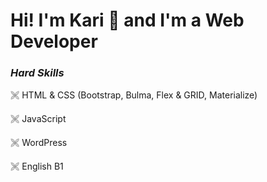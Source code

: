 
# Hi! I'm Kari 🌺 and I'm a Web Developer 
### _Hard Skills_
 🙨 HTML & CSS (Bootstrap, Bulma, Flex & GRID, Materialize)

 🙨 JavaScript 

 🙨 WordPress

 🙨 English B1



<!--
**karinamonetti/karinamonetti** is a ✨ _special_ ✨ repository because its `README.md` (this file) appears on your GitHub profile.

Here are some ideas to get you started:

- 🔭 I’m currently working on ...
- 🌱 I’m currently learning ...
- 👯 I’m looking to collaborate on ...
- 🤔 I’m looking for help with ...
- 💬 Ask me about ...
- 📫 How to reach me: ...
- 😄 Pronouns: ...
- ⚡ Fun fact: ...
-->
